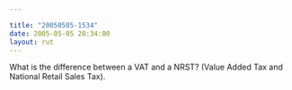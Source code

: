 ```yaml
---

title: "20050505-1534"
date: 2005-05-05 20:34:00
layout: rut
---
```


<p> What is the difference between a VAT and a NRST? (Value Added
Tax and National Retail Sales Tax).</p>

